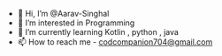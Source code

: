 - 👋 Hi, I’m @Aarav-Singhal
- 👀 I’m interested in Programming
- 🌱 I’m currently learning Kotlin , python , java
- 📫 How to reach me - codcompanion704@gmail.com


<!---
Aarav-Singhal-codey/Aarav-Singhal-codey is a ✨ special ✨ repository because its `README.md` (this file) appears on your GitHub profile.
You can click the Preview link to take a look at your changes.
--->
